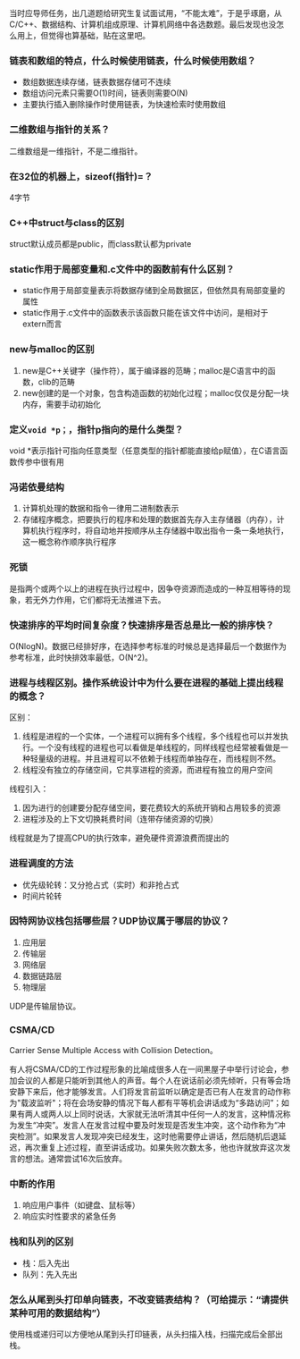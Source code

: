 <!---title:找了几道研究生复试面试题-->
<!---keywords:程序设计-->
<!---date:2015-03-25-->

当时应导师任务，出几道题给研究生复试面试用，“不能太难”，于是乎琢磨，从C/C++、数据结构、计算机组成原理、计算机网络中各选数题。最后发现也没怎么用上，但觉得也算基础，贴在这里吧。

### 链表和数组的特点，什么时候使用链表，什么时候使用数组？

- 数组数据连续存储，链表数据存储可不连续
- 数组访问元素只需要O(1)时间，链表则需要O(N)
- 主要执行插入删除操作时使用链表，为快速检索时使用数组

### 二维数组与指针的关系？

二维数组是一维指针，不是二维指针。

### 在32位的机器上，sizeof(指针)=？

4字节

### C++中struct与class的区别

struct默认成员都是public，而class默认都为private

### static作用于局部变量和.c文件中的函数前有什么区别？

- static作用于局部变量表示将数据存储到全局数据区，但依然具有局部变量的属性
- static作用于.c文件中的函数表示该函数只能在该文件中访问，是相对于extern而言

### new与malloc的区别

1. new是C++关键字（操作符），属于编译器的范畴；malloc是C语言中的函数，clib的范畴
2. new创建的是一个对象，包含构造函数的初始化过程；malloc仅仅是分配一块内存，需要手动初始化

### 定义`void *p；`，指针p指向的是什么类型？

void *表示指针可指向任意类型（任意类型的指针都能直接给p赋值），在C语言函数传参中很有用

### 冯诺依曼结构

1. 计算机处理的数据和指令一律用二进制数表示
2. 存储程序概念，把要执行的程序和处理的数据首先存入主存储器（内存），计算机执行程序时，将自动地并按顺序从主存储器中取出指令一条一条地执行，这一概念称作顺序执行程序

### 死锁

是指两个或两个以上的进程在执行过程中，因争夺资源而造成的一种互相等待的现象，若无外力作用，它们都将无法推进下去。

### 快速排序的平均时间复杂度？快速排序是否总是比一般的排序快？

O(NlogN)。数据已经排好序，在选择参考标准的时候总是选择最后一个数据作为参考标准，此时快排效率最低，O(N^2)。

### 进程与线程区别。操作系统设计中为什么要在进程的基础上提出线程的概念？

区别：

1. 线程是进程的一个实体，一个进程可以拥有多个线程，多个线程也可以并发执行。一个没有线程的进程也可以看做是单线程的，同样线程也经常被看做是一种轻量级的进程。并且进程可以不依赖于线程而单独存在，而线程则不然。
2. 线程没有独立的存储空间，它共享进程的资源，而进程有独立的用户空间

线程引入：

1. 因为进行的创建要分配存储空间，要花费较大的系统开销和占用较多的资源
2. 进程涉及的上下文切换耗费时间（连带存储资源的切换）

线程就是为了提高CPU的执行效率，避免硬件资源浪费而提出的

### 进程调度的方法

- 优先级轮转：又分抢占式（实时）和非抢占式
- 时间片轮转

### 因特网协议栈包括哪些层？UDP协议属于哪层的协议？

1. 应用层
2. 传输层
3. 网络层
4. 数据链路层
5. 物理层

UDP是传输层协议。

### CSMA/CD

Carrier Sense Multiple Access with Collision Detection。

有人将CSMA/CD的工作过程形象的比喻成很多人在一间黑屋子中举行讨论会，参加会议的人都是只能听到其他人的声音。每个人在说话前必须先倾听，只有等会场安静下来后，他才能够发言。人们将发言前监听以确定是否已有人在发言的动作称为"载波监听"；将在会场安静的情况下每人都有平等机会讲话成为“多路访问”；如果有两人或两人以上同时说话，大家就无法听清其中任何一人的发言，这种情况称为发生“冲突”。发言人在发言过程中要及时发现是否发生冲突，这个动作称为“冲突检测”。如果发言人发现冲突已经发生，这时他需要停止讲话，然后随机后退延迟，再次重复上述过程，直至讲话成功。如果失败次数太多，他也许就放弃这次发言的想法。通常尝试16次后放弃。

### 中断的作用

1. 响应用户事件（如键盘、鼠标等）
2. 响应实时性要求的紧急任务

### 栈和队列的区别

- 栈：后入先出
- 队列：先入先出

### 怎么从尾到头打印单向链表，不改变链表结构？（可给提示：“请提供某种可用的数据结构”）

使用栈或递归可以方便地从尾到头打印链表，从头扫描入栈，扫描完成后全部出栈。